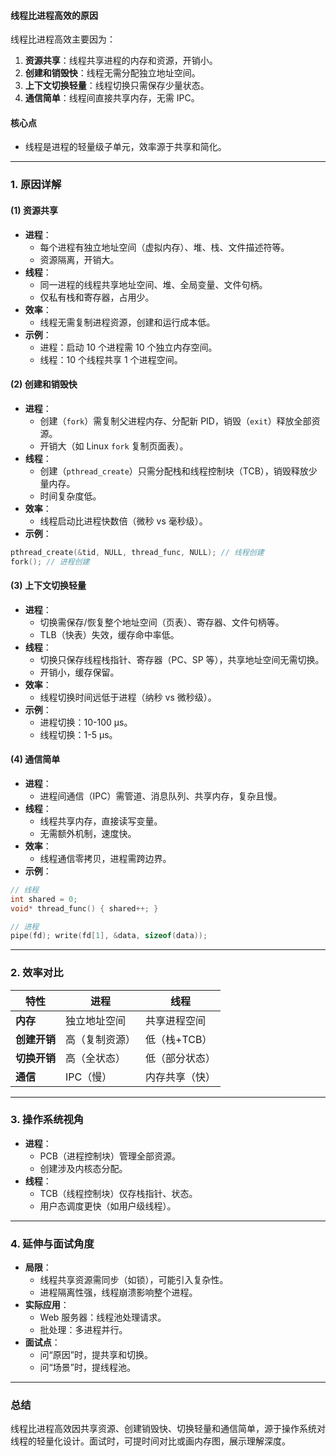 
#### 线程比进程高效的原因
线程比进程高效主要因为：
1. **资源共享**：线程共享进程的内存和资源，开销小。
2. **创建和销毁快**：线程无需分配独立地址空间。
3. **上下文切换轻量**：线程切换只需保存少量状态。
4. **通信简单**：线程间直接共享内存，无需 IPC。

#### 核心点
- 线程是进程的轻量级子单元，效率源于共享和简化。

---

### 1. 原因详解
#### (1) 资源共享
- **进程**：
  - 每个进程有独立地址空间（虚拟内存）、堆、栈、文件描述符等。
  - 资源隔离，开销大。
- **线程**：
  - 同一进程的线程共享地址空间、堆、全局变量、文件句柄。
  - 仅私有栈和寄存器，占用少。
- **效率**：
  - 线程无需复制进程资源，创建和运行成本低。
- **示例**：
  - 进程：启动 10 个进程需 10 个独立内存空间。
  - 线程：10 个线程共享 1 个进程空间。

#### (2) 创建和销毁快
- **进程**：
  - 创建（`fork`）需复制父进程内存、分配新 PID，销毁（`exit`）释放全部资源。
  - 开销大（如 Linux `fork` 复制页面表）。
- **线程**：
  - 创建（`pthread_create`）只需分配栈和线程控制块（TCB），销毁释放少量内存。
  - 时间复杂度低。
- **效率**：
  - 线程启动比进程快数倍（微秒 vs 毫秒级）。
- **示例**：
```c
pthread_create(&tid, NULL, thread_func, NULL); // 线程创建
fork(); // 进程创建
```

#### (3) 上下文切换轻量
- **进程**：
  - 切换需保存/恢复整个地址空间（页表）、寄存器、文件句柄等。
  - TLB（快表）失效，缓存命中率低。
- **线程**：
  - 切换只保存线程栈指针、寄存器（PC、SP 等），共享地址空间无需切换。
  - 开销小，缓存保留。
- **效率**：
  - 线程切换时间远低于进程（纳秒 vs 微秒级）。
- **示例**：
  - 进程切换：10-100 μs。
  - 线程切换：1-5 μs。

#### (4) 通信简单
- **进程**：
  - 进程间通信（IPC）需管道、消息队列、共享内存，复杂且慢。
- **线程**：
  - 线程共享内存，直接读写变量。
  - 无需额外机制，速度快。
- **效率**：
  - 线程通信零拷贝，进程需跨边界。
- **示例**：
```c
// 线程
int shared = 0;
void* thread_func() { shared++; }

// 进程
pipe(fd); write(fd[1], &data, sizeof(data));
```

---

### 2. 效率对比
| **特性**         | **进程**            | **线程**            |
|------------------|---------------------|---------------------|
| **内存**         | 独立地址空间        | 共享进程空间        |
| **创建开销**     | 高（复制资源）      | 低（栈+TCB）        |
| **切换开销**     | 高（全状态）        | 低（部分状态）      |
| **通信**         | IPC（慢）           | 内存共享（快）      |

---

### 3. 操作系统视角
- **进程**：
  - PCB（进程控制块）管理全部资源。
  - 创建涉及内核态分配。
- **线程**：
  - TCB（线程控制块）仅存栈指针、状态。
  - 用户态调度更快（如用户级线程）。

---

### 4. 延伸与面试角度
- **局限**：
  - 线程共享资源需同步（如锁），可能引入复杂性。
  - 进程隔离性强，线程崩溃影响整个进程。
- **实际应用**：
  - Web 服务器：线程池处理请求。
  - 批处理：多进程并行。
- **面试点**：
  - 问“原因”时，提共享和切换。
  - 问“场景”时，提线程池。

---

### 总结
线程比进程高效因共享资源、创建销毁快、切换轻量和通信简单，源于操作系统对线程的轻量化设计。面试时，可提时间对比或画内存图，展示理解深度。